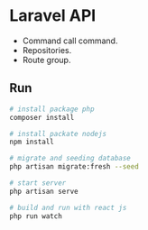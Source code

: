 # Laravel API

* Command call command.
* Repositories.
* Route group.

## Run

```bash
# install package php
composer install

# install packate nodejs
npm install

# migrate and seeding database
php artisan migrate:fresh --seed

# start server
php artisan serve

# build and run with react js
php run watch
```
